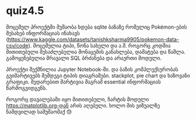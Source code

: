 # quiz4.5
მოცემულ პროექტში მუშაობა ხდება sqlite ბაზაზე რომელიც Pokémon-ების შესახებ ინფორმაციას ინახავს (https://www.kaggle.com/datasets/tanishksharma9905/pokemon-data-csv/code). მოცემულია ტიპი, წონა სახელი და ა.შ. როგორც კოდშია მითითებული შესაძლებელია მონაცემის განახლება, დამატება და წაშლა. გამოყენებულია მრავალი SQL ბრძანება და არაერთი მოდული.

პროექტი შექმნილია Jupyter Notebook-ში. და ბაზის კომპლექსურობას გვიმარტივებს შემდეგი ტიპის დიაგრამები. stackplot, pie chart და ხაზოვანი გრაფიკი. შედარებით მარტივია მაგრამ essential ინფორმაციას წარმოგვიდგენს.

როგორც დავალებაში იყო მითითებული, ჩარტის მოდული https://matplotlib.org-დან არის აღებული. ხოლო მის ვიზუალზე ნამდვილად სამუშაომაქ 😓
